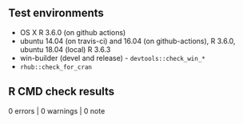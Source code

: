 ## Test environments
* OS X R 3.6.0 (on github actions)
* ubuntu 14.04 (on travis-ci) and 16.04 (on github-actions), R 3.6.0, ubuntu 18.04 (local) R 3.6.3
* win-builder (devel and release) - `devtools::check_win_*`
* `rhub::check_for_cran`

## R CMD check results

0 errors | 0 warnings | 0 note

